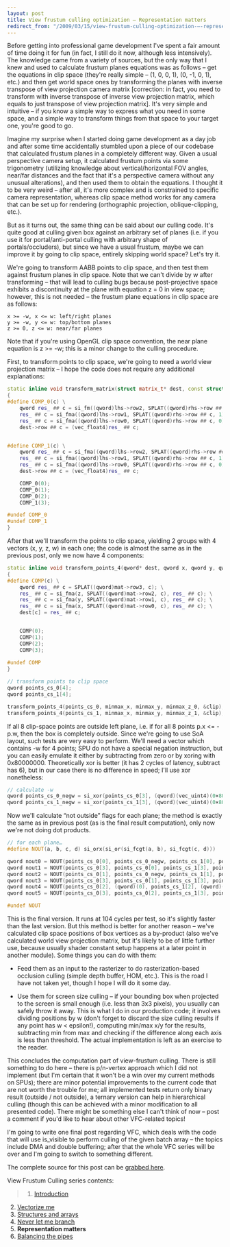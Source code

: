 ```yaml
---
layout: post
title: View frustum culling optimization – Representation matters
redirect_from: "/2009/03/15/view-frustum-culling-optimization-–-representation-matters/"
---
```


Before getting into professional game development I've spent a fair amount of time doing it for fun (in fact, I still do it now, although less intensively). The knowledge came from a variety of sources, but the only way that I knew and used to calculate frustum planes equations was as follows – get the equations in clip space (they're really simple – (1, 0, 0, 1), (0, -1, 0, 1), etc.) and then get world space ones by transforming the planes with inverse transpose of view projection camera matrix [correction: in fact, you need to transform with inverse transpose of inverse view projection matrix, which equals to just transpose of view projection matrix]. It's very simple and intuitive – if you know a simple way to express what you need in some space, and a simple way to transform things from that space to your target one, you're good to go.

Imagine my surprise when I started doing game development as a day job and after some time accidentally stumbled upon a piece of our codebase that calculated frustum planes in a completely different way. Given a usual perspective camera setup, it calculated frustum points via some trigonometry (utilizing knowledge about vertical/horizontal FOV angles, near/far distances and the fact that it's a perspective camera without any unusual alterations), and then used them to obtain the equations. I thought it to be very weird – after all, it's more complex and is constrained to specific camera representation, whereas clip space method works for any camera that can be set up for rendering (orthographic projection, oblique-clipping, etc.).

But as it turns out, the same thing can be said about our culling code. It's quite good at culling given box against an arbitrary set of planes (i.e. if you use it for portal/anti-portal culling with arbitrary shape of portals/occluders), but since we have a usual frustum, maybe we can improve it by going to clip space, entirely skipping world space? Let's try it.

We're going to transform AABB points to clip space, and then test them against frustum planes in clip space. Note that we can't divide by w after transforming – that will lead to culling bugs because post-projective space exhibits a discontinuity at the plane with equation z = 0 in view space; however, this is not needed – the frustum plane equations in clip space are as follows:

```
x >= -w, x <= w: left/right planes
y >= -w, y <= w: top/bottom planes
z >= 0, z <= w: near/far planes
```

Note that if you're using OpenGL clip space convention, the near plane equation is z >= -w; this is a minor change to the culling procedure.

First, to transform points to clip space, we're going to need a world view projection matrix – I hope the code does not require any additional explanations:

```c++
static inline void transform_matrix(struct matrix_t* dest, const struct matrix_t* lhs, const struct matrix_t* rhs)
{
#define COMP_0(c) \
    qword res_ ## c = si_fm((qword)lhs->row2, SPLAT((qword)rhs->row ## c, 2)); \
    res_ ## c = si_fma((qword)lhs->row1, SPLAT((qword)rhs->row ## c, 1), res_ ## c); \
    res_ ## c = si_fma((qword)lhs->row0, SPLAT((qword)rhs->row ## c, 0), res_ ## c); \
    dest->row ## c = (vec_float4)res_ ## c;


#define COMP_1(c) \
    qword res_ ## c = si_fma((qword)lhs->row2, SPLAT((qword)rhs->row ## c, 2), (qword)lhs->row3); \
    res_ ## c = si_fma((qword)lhs->row1, SPLAT((qword)rhs->row ## c, 1), res_ ## c); \
    res_ ## c = si_fma((qword)lhs->row0, SPLAT((qword)rhs->row ## c, 0), res_ ## c); \
    dest->row ## c = (vec_float4)res_ ## c;

    COMP_0(0);
    COMP_0(1);
    COMP_0(2);
    COMP_1(3);

#undef COMP_0
#undef COMP_1
}
```

After that we'll transform the points to clip space, yielding 2 groups with 4 vectors (x, y, z, w) in each one; the code is almost the same as in the previous post, only we now have 4 components:

```c++
static inline void transform_points_4(qword* dest, qword x, qword y, qword z, const struct matrix_t* mat)
{
#define COMP(c) \
    qword res_ ## c = SPLAT((qword)mat->row3, c); \
    res_ ## c = si_fma(z, SPLAT((qword)mat->row2, c), res_ ## c); \
    res_ ## c = si_fma(y, SPLAT((qword)mat->row1, c), res_ ## c); \
    res_ ## c = si_fma(x, SPLAT((qword)mat->row0, c), res_ ## c); \
    dest[c] = res_ ## c;


    COMP(0);
    COMP(1);
    COMP(2);
    COMP(3);
    
#undef COMP
}
```

```c++
// transform points to clip space
qword points_cs_0[4];
qword points_cs_1[4];

transform_points_4(points_cs_0, minmax_x, minmax_y, minmax_z_0, &clip);
transform_points_4(points_cs_1, minmax_x, minmax_y, minmax_z_1, &clip);
```

If all 8 clip-space points are outside left plane, i.e. if for all 8 points p.x <= -p.w, then the box is completely outside. Since we're going to use SoA layout, such tests are very easy to perform. We'll need a vector which contains -w for 4 points; SPU do not have a special negation instruction, but you can easily emulate it either by subtracting from zero or by xoring with 0x80000000. Theoretically xor is better (it has 2 cycles of latency, subtract has 6), but in our case there is no difference in speed; I'll use xor nonetheless:

```c++
// calculate -w
qword points_cs_0_negw = si_xor(points_cs_0[3], (qword)(vec_uint4)(0×80000000));
qword points_cs_1_negw = si_xor(points_cs_1[3], (qword)(vec_uint4)(0×80000000));
```

Now we'll calculate “not outside” flags for each plane; the method is exactly the same as in previous post (as is the final result computation), only now we're not doing dot products.

```c++
// for each plane…
#define NOUT(a, b, c, d) si_orx(si_or(si_fcgt(a, b), si_fcgt(c, d)))

qword nout0 = NOUT(points_cs_0[0], points_cs_0_negw, points_cs_1[0], points_cs_1_negw);
qword nout1 = NOUT(points_cs_0[3], points_cs_0[0], points_cs_1[3], points_cs_1[0]);
qword nout2 = NOUT(points_cs_0[1], points_cs_0_negw, points_cs_1[1], points_cs_1_negw);
qword nout3 = NOUT(points_cs_0[3], points_cs_0[1], points_cs_1[3], points_cs_1[1]);
qword nout4 = NOUT(points_cs_0[2], (qword)(0), points_cs_1[2], (qword)(0));
qword nout5 = NOUT(points_cs_0[3], points_cs_0[2], points_cs_1[3], points_cs_1[2]);

#undef NOUT
```

This is the final version. It runs at 104 cycles per test, so it's slightly faster than the last version. But this method is better for another reason – we've calculated clip space positions of box vertices as a by-product (also we've calculated world view projection matrix, but it's likely to be of little further use, because usually shader constant setup happens at a later point in another module). Some things you can do with them:

* Feed them as an input to the rasterizer to do rasterization-based occlusion culling (simple depth buffer, HOM, etc.). This is the road I have not taken yet, though I hope I will do it some day.

* Use them for screen size culling – if your bounding box when projected to the screen is small enough (i.e. less than 3x3 pixels), you usually can safely throw it away. This is what I do in our production code; it involves dividing positions by w (don't forget to discard the size culling results if any point has w < epsilon!), computing min/max x/y for the results, subtracting min from max and checking if the difference along each axis is less than threshold. The actual implementation is left as an exercise to the reader.

This concludes the computation part of view-frustum culling. There is still something to do here – there is p/n-vertex approach which I did not implement (but I'm certain that it won't be a win over my current methods on SPUs); there are minor potential improvements to the current code that are not worth the trouble for me; all implemented tests return only binary result (outside / not outside), a ternary version can help in hierarchical culling (though this can be achieved with a minor modification to all presented code). There might be something else I can't think of now – post a comment if you'd like to hear about other VFC-related topics!

I'm going to write one final post regarding VFC, which deals with the code that will use is_visible to perform culling of the given batch array – the topics include DMA and double buffering; after that the whole VFC series will be over and I'm going to switch to something different.

The complete source for this post can be [grabbed here](http://www.everfall.com/paste/id.php?scp5jznaxt6w).

View Frustum Culling series contents:
>1. [Introduction](/2009/01/31/view-frustum-culling-optimization-introduction/)
2. [Vectorize me](/2009/02/08/view-frustum-culling-optimization-vectorize-me/)
3. [Structures and arrays](/2009/02/15/view-frustum-culling-optimization-structures-and-arrays/)
4. [Never let me branch](/2009/03/01/view-frustum-culling-optimization-never-let-me-branch/)
5. **Representation matters**
6. [Balancing the pipes](/2010/09/11/view-frustum-culling-optimization-balancing-the-pipes/)